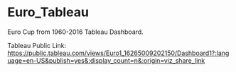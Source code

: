 # Euro_Tableau

Euro Cup from 1960-2016 Tableau Dashboard.

Tableau Public Link: https://public.tableau.com/views/Euro1_16265009202150/Dashboard1?:language=en-US&publish=yes&:display_count=n&:origin=viz_share_link
